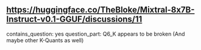 ## https://huggingface.co/TheBloke/Mixtral-8x7B-Instruct-v0.1-GGUF/discussions/11

contains_question: yes
question_part: Q6_K appears to be broken (And maybe other K-Quants as well)